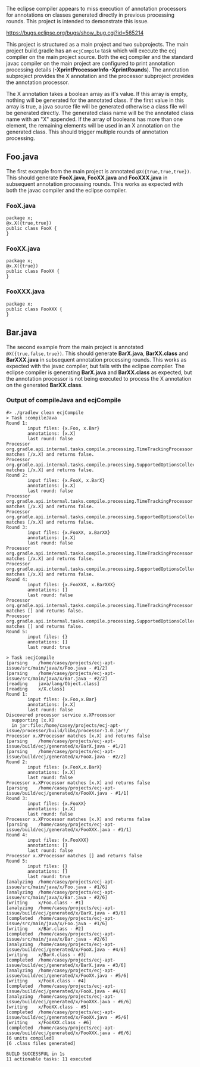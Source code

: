 The eclipse compiler appears to miss execution of annotation processors for
annotations on classes generated directly in previous processing rounds.
This project is intended to demonstrate this issue.

https://bugs.eclipse.org/bugs/show_bug.cgi?id=565214

This project is structured as a main project and two subprojects. The main
project build.gradle has an ```ecjCompile``` task which will execute the ecj
compiler on the main project source. Both the ecj compiler and the standard
javac compiler on the main project are configured to print annotation
processing details (**-XprintProcessorInfo -XprintRounds**). The annotation
subproject provides the X annotation and the processor subproject provides
the annotation processor.

The X annotation takes a boolean array as it's value. If this array is
empty, nothing will be generated for the annotated class. If the first value
in this array is true, a java source file will be generated otherwise a class
file will be generated directly. The generated class name will be the
annotated class name with an "X" appended. If the array of booleans has more
than one element, the remaining elements will be used in an X annotation on
the generated class. This should trigger multiple rounds of annotation
processing.

## Foo.java
The first example from the main project is annotated
```@X({true,true,true})```. This should generate **FooX.java**,
**FooXX.java** and **FooXXX.java** in subsequent annotation
processing rounds. This works as expected with both the javac compiler and
the eclipse compiler.

### FooX.java
```
package x;
@x.X({true,true})
public class FooX {
}
```

### FooXX.java
```
package x;
@x.X({true})
public class FooXX {
}
```

### FooXXX.java
```
package x;
public class FooXXX {
}
```

## Bar.java
The second example from the main project is annotated
```@X({true,false,true})```. This should generate **BarX.java**,
**BarXX.class** and **BarXXX.java** in subsequent annotation
processing rounds. This works as expected with the javac compiler, but fails
with the eclipse compiler. The eclipse compiler is generating **BarX.java**
and **BarXX.class** as expected, but the annotation processor is not being
executed to process the X annotation on the generated **BarXX.class**.


### Output of compileJava and ecjCompile
```
#> ./gradlew clean ecjCompile
> Task :compileJava
Round 1:
        input files: {x.Foo, x.Bar}
        annotations: [x.X]
        last round: false
Processor org.gradle.api.internal.tasks.compile.processing.TimeTrackingProcessor matches [/x.X] and returns false.
Processor org.gradle.api.internal.tasks.compile.processing.SupportedOptionsCollectingProcessor matches [/x.X] and returns false.
Round 2:
        input files: {x.FooX, x.BarX}
        annotations: [x.X]
        last round: false
Processor org.gradle.api.internal.tasks.compile.processing.TimeTrackingProcessor matches [/x.X] and returns false.
Processor org.gradle.api.internal.tasks.compile.processing.SupportedOptionsCollectingProcessor matches [/x.X] and returns false.
Round 3:
        input files: {x.FooXX, x.BarXX}
        annotations: [x.X]
        last round: false
Processor org.gradle.api.internal.tasks.compile.processing.TimeTrackingProcessor matches [/x.X] and returns false.
Processor org.gradle.api.internal.tasks.compile.processing.SupportedOptionsCollectingProcessor matches [/x.X] and returns false.
Round 4:
        input files: {x.FooXXX, x.BarXXX}
        annotations: []
        last round: false
Processor org.gradle.api.internal.tasks.compile.processing.TimeTrackingProcessor matches [] and returns false.
Processor org.gradle.api.internal.tasks.compile.processing.SupportedOptionsCollectingProcessor matches [] and returns false.
Round 5:
        input files: {}
        annotations: []
        last round: true

> Task :ecjCompile
[parsing    /home/casey/projects/ecj-apt-issue/src/main/java/x/Foo.java - #1/2]
[parsing    /home/casey/projects/ecj-apt-issue/src/main/java/x/Bar.java - #2/2]
[reading    java/lang/Object.class]
[reading    x/X.class]
Round 1:
        input files: {x.Foo,x.Bar}
        annotations: [x.X]
        last round: false
Discovered processor service x.XProcessor
  supporting [x.X]
  in jar:file:/home/casey/projects/ecj-apt-issue/processor/build/libs/processor-1.0.jar!/
Processor x.XProcessor matches [x.X] and returns false
[parsing    /home/casey/projects/ecj-apt-issue/build/ecj/generated/x/BarX.java - #1/2]
[parsing    /home/casey/projects/ecj-apt-issue/build/ecj/generated/x/FooX.java - #2/2]
Round 2:
        input files: {x.FooX,x.BarX}
        annotations: [x.X]
        last round: false
Processor x.XProcessor matches [x.X] and returns false
[parsing    /home/casey/projects/ecj-apt-issue/build/ecj/generated/x/FooXX.java - #1/1]
Round 3:
        input files: {x.FooXX}
        annotations: [x.X]
        last round: false
Processor x.XProcessor matches [x.X] and returns false
[parsing    /home/casey/projects/ecj-apt-issue/build/ecj/generated/x/FooXXX.java - #1/1]
Round 4:
        input files: {x.FooXXX}
        annotations: []
        last round: false
Processor x.XProcessor matches [] and returns false
Round 5:
        input files: {}
        annotations: []
        last round: true
[analyzing  /home/casey/projects/ecj-apt-issue/src/main/java/x/Foo.java - #1/6]
[analyzing  /home/casey/projects/ecj-apt-issue/src/main/java/x/Bar.java - #2/6]
[writing    x/Foo.class - #1]
[analyzing  /home/casey/projects/ecj-apt-issue/build/ecj/generated/x/BarX.java - #3/6]
[completed  /home/casey/projects/ecj-apt-issue/src/main/java/x/Foo.java - #1/6]
[writing    x/Bar.class - #2]
[completed  /home/casey/projects/ecj-apt-issue/src/main/java/x/Bar.java - #2/6]
[analyzing  /home/casey/projects/ecj-apt-issue/build/ecj/generated/x/FooX.java - #4/6]
[writing    x/BarX.class - #3]
[completed  /home/casey/projects/ecj-apt-issue/build/ecj/generated/x/BarX.java - #3/6]
[analyzing  /home/casey/projects/ecj-apt-issue/build/ecj/generated/x/FooXX.java - #5/6]
[writing    x/FooX.class - #4]
[completed  /home/casey/projects/ecj-apt-issue/build/ecj/generated/x/FooX.java - #4/6]
[analyzing  /home/casey/projects/ecj-apt-issue/build/ecj/generated/x/FooXXX.java - #6/6]
[writing    x/FooXX.class - #5]
[completed  /home/casey/projects/ecj-apt-issue/build/ecj/generated/x/FooXX.java - #5/6]
[writing    x/FooXXX.class - #6]
[completed  /home/casey/projects/ecj-apt-issue/build/ecj/generated/x/FooXXX.java - #6/6]
[6 units compiled]
[6 .class files generated]

BUILD SUCCESSFUL in 1s
11 actionable tasks: 11 executed
```

